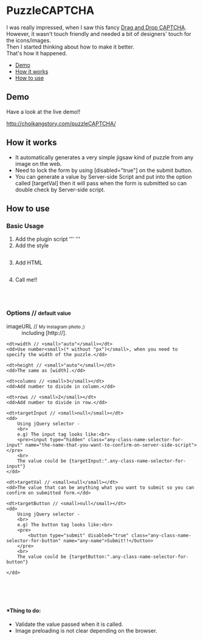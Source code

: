 <h1>PuzzleCAPTCHA</h1>

<p>I was really impressed, when I saw this fancy <a href="http://www.webdesignbeach.com/beachbar/ajax-fancy-captcha-jquery-plugin" target="_blank">Drag and Drop CAPTCHA</a>. However, it wasn't touch friendly and needed a bit of designers' touch for the icons/images.<br>Then I started thinking about how to make it better. <br>That's how it happened.</p>

<nav>
<ul>
<li><a href="#PuzzleCAPTCHA-DEMO">Demo</a></li>
<li ><a href="#PuzzleCAPTCHA-WORKS">How it works</a></li>
<li><a href="#PuzzleCAPTCHA-USE">How to use</a></li>
</ul>
</nav>


<a name="PuzzleCAPTCHA-DEMO"></a>
<h2>Demo</h2>

<p>Have a look at the live demo!!</p>
<a href="http://choikangstory.com/puzzleCAPTCHA/" target="_blank">http://choikangstory.com/puzzleCAPTCHA/</a>

<a name="PuzzleCAPTCHA-WORKS"></a>
<h2>How it works</h2>

<ul>
	<li>It automatically generates a very simple jigsaw kind of puzzle from any image on the web.</li>
	<li>Need to lock the form by using [disabled="true"] on the submit button.</li>
	<li>You can generate a value by Server-side Script and put into the option called [targetVal] then it will pass when the form is submitted so can double check by Server-side script.</li>
</ul>

<a name="PuzzleCAPTCHA-USE"></a>
<h2>How to use</h2>

<h3>Basic Usage</h3>
<ol>
	<li>
		Add the plugin script
		'''
		<script src="puzzleCAPTCHA.js"></script>
		'''
	</li>
	<li>
		Add the style
		<pre><code><link rel="stylesheet" href="puzzleCAPTCHA.css"></code></pre>
	</li>
	<li>
		Add HTML
		<pre><div id="PuzzleCaptcha"></div></pre>
	</li>
	<li>
		Call me!!
		<pre>
		<script>
			$("#PuzzleCaptcha").PuzzleCAPTCHA({
				imageURL:'http://distilleryimage2.s3.amazonaws.com/c886e1100cbe11e3a77722000a1fbc49_5.jpg'
			});
		</script>
		</pre>
	</li>
</ol>

<h3>Options // <small>default value</small></h3>
<dl>
	<dt>imageURL // <small>My instagram photo ;)</small></dt>
	<dd>including [http://].</dd>

	<dt>width // <small>"auto"</small></dt>
	<dd>Use number<small>(* without "px")</small>, when you need to specify the width of the puzzle.</dd>

	<dt>height // <small>"auto"</small></dt>
	<dd>The same as [width].</dd>

	<dt>columns // <small>3</small></dt>
	<dd>Add number to divide in column.</dd>

	<dt>rows // <small>2</small></dt>
	<dd>Add number to divide in row.</dd>

	<dt>targetInput // <small>null</small></dt>
	<dd>
		Using jQuery selector - 
		<br>
		e.g) The input tag looks like:<br>
		<pre><input type="hidden" class="any-class-name-selector-for-input" name="the-name-that-you-want-to-confirm-on-server-side-script"></pre>
		<br>
		The value could be {targetInput:".any-class-name-selector-for-input"}
	</dd>

	<dt>targetVal // <small>null</small></dt>
	<dd>The value that can be anything what you want to submit so you can confirm on submitted form.</dd>

	<dt>targetButton // <small>null</small></dt>
	<dd>
		Using jQuery selector - 
		<br>
		e.g) The button tag looks like:<br>
		<pre>
			<button type="submit" disabled="true" class="any-class-name-selector-for-button" name="any-name">Submit!!</button>
		</pre>
		<br>
		The value could be {targetButton:".any-class-name-selector-for-button"}

	</dd>

</dl>


<br><br><br>

<h4>*Thing to do:</h4>

<ul>
	<li>Validate the value passed when it is called.</li>
	<li>Image preloading is not clear depending on the browser.</li>
</ul>


